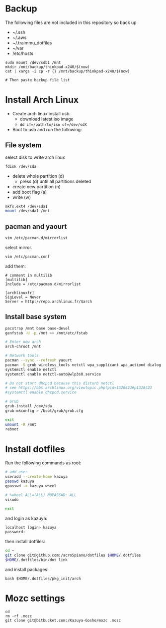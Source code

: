 # Backup

The following files are not included in this repository so back up

- ~/.ssh
- ~/.aws
- ~/.traimmu_dotfiles
- ~/var
- /etc/hosts

```
sudo mount /dev/sdb1 /mnt
mkdir /mnt/backup/thinkpad-x240/$(now)
cat | xargs -i cp -r {} /mnt/backup/thinkpad-x240/$(now)

# Then paste backup file list
```

# Install Arch Linux

- Create arch linux install usb.
  - download latest iso image
  - `dd if=/path/to/iso of=/dev/sdX`
- Boot to usb and run the following:

## File system

select disk to write arch linux

```sh
fdisk /dev/sda
```

- delete whole partition (d)
  - press (d) until all partitions deleted
- create new partition (n)
- add boot flag (a)
- write (w)

```sh
mkfs.ext4 /dev/sda1
mount /dev/sda1 /mnt
```

## pacman and yaourt

```sh
vim /etc/pacman.d/mirrorlist
```

select mirror.

```sh
vim /etc/pacman.conf
```

add them:

```
# comment in multilib
[multilib]
Include = /etc/pacman.d/mirrorlist

[archlinuxfr]
SigLevel = Never
Server = http://repo.archlinux.fr/$arch
```

## Install base system

```sh
pacstrap /mnt base base-devel
genfstab -U -p /mnt >> /mnt/etc/fstab

# Enter new arch
arch-chroot /mnt

# Network tools
pacman --sync --refresh yaourt
pacman -S grub wireless_tools netctl wpa_supplicant wpa_actiond dialog git
systemctl enable netctl
systemctl enable netctl-auto@wlp3s0.service

# Do not start dhcpcd because this disturb netctl
# see https://bbs.archlinux.org/viewtopic.php?pid=1328423#p1328423
#systemctl enable dhcpcd.service

# Grub
grub-install /dev/sda
grub-mkconfig > /boot/grub/grub.cfg

exit
umount -R /mnt
reboot
```

# Install dotfiles

Run the following commands as root:

```sh
# add user
useradd --create-home kazuya
passwd kazuya
gpasswd -a kazuya wheel

# %wheel ALL=(ALL) NOPASSWD: ALL
visudo

exit
```

and login as kazuya:

```sh
localhost login> kazuya
password:
```

then install dotfiles:

```sh
cd ~
git clone git@github.com:/acro5piano/dotfiles $HOME/.dotfiles
$HOME/.dotfiles/bin/dot link
```

and install packages:

```
bash $HOME/.dotfiles/pkg_init/arch
```

# Mozc settings

```
cd
rm -rf .mozc
git clone git@bitbucket.com:/Kazuya-Gosho/mozc .mozc
```
